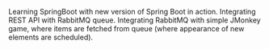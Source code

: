 Learning SpringBoot with new version of Spring Boot in action. Integrating REST API with RabbitMQ queue. Integrating RabbitMQ 
with simple JMonkey game, where items are fetched from queue (where appearance of new elements are scheduled).